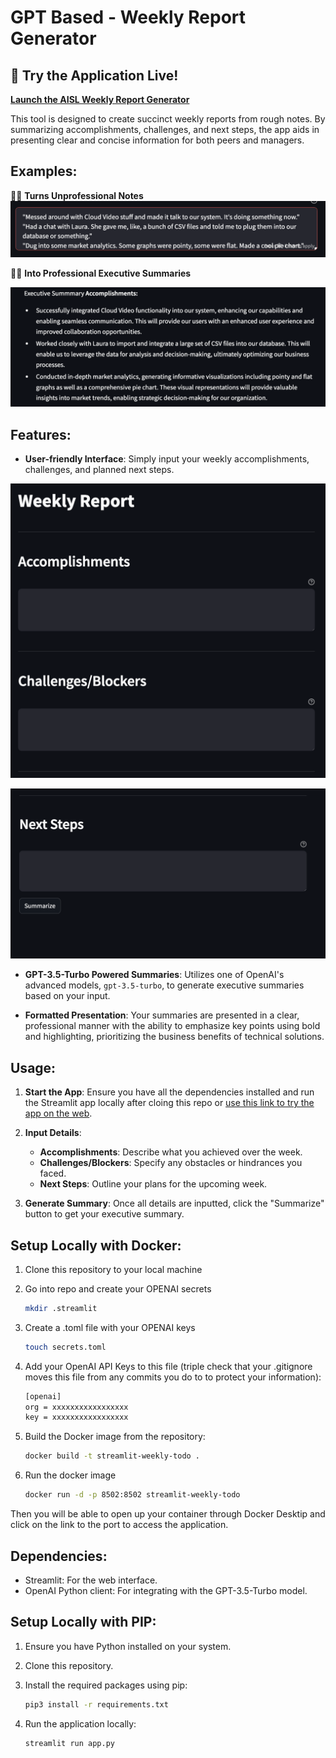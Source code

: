 # GPT Based - Weekly Report Generator

## 🚀 Try the Application Live!
[**Launch the AISL Weekly Report Generator**](https://aisl-weekly-updates.streamlit.app/)

This tool is designed to create succinct weekly reports from rough notes. By summarizing accomplishments, challenges, and next steps, the app aids in presenting clear and concise information for both peers and managers.


## Examples:

👎🏽 **Turns Unprofessional Notes**
![bad notes](./images/unprofessional_notes.png)


👍🏽 **Into Professional Executive Summaries**

![good notes](./images/summarized_notes.png)




## Features:

- **User-friendly Interface**: Simply input your weekly accomplishments, challenges, and planned next steps.

![ui 1](./images/hpm_ui_1.png)

![ui 2](./images/hpm_ui_2.png)

  
- **GPT-3.5-Turbo Powered Summaries**: Utilizes one of OpenAI's advanced models, `gpt-3.5-turbo`, to generate executive summaries based on your input.

- **Formatted Presentation**: Your summaries are presented in a clear, professional manner with the ability to emphasize key points using bold and highlighting, prioritizing the business benefits of technical solutions.





## Usage:

1. **Start the App**: Ensure you have all the dependencies installed and run the Streamlit app locally after cloing this repo or [use this link to try the app on the web](https://aisl-weekly-updates.streamlit.app/).

2. **Input Details**:
    - **Accomplishments**: Describe what you achieved over the week.
    - **Challenges/Blockers**: Specify any obstacles or hindrances you faced.
    - **Next Steps**: Outline your plans for the upcoming week.

3. **Generate Summary**: Once all details are inputted, click the "Summarize" button to get your executive summary.


## Setup Locally with Docker:
1. Clone this repository to your local machine
2. Go into repo and create your OPENAI secrets 

    ```bash
    mkdir .streamlit

3. Create a .toml file with your OPENAI keys
    ```bash
    touch secrets.toml

4. Add your OpenAI API Keys to this file (triple check that your .gitignore moves this file from any commits you do to to protect your information):
    ```bash
    [openai]
    org = xxxxxxxxxxxxxxxxx
    key = xxxxxxxxxxxxxxxxx

5. Build the Docker image from the repository:

    ```bash
    docker build -t streamlit-weekly-todo . 

6. Run the docker image
    ```bash
    docker run -d -p 8502:8502 streamlit-weekly-todo


Then you will be able to open up your container through Docker Desktip and click on the link to the port to access the application.


## Dependencies:

- Streamlit: For the web interface.
- OpenAI Python client: For integrating with the GPT-3.5-Turbo model.

## Setup Locally with PIP:

1. Ensure you have Python installed on your system.
2. Clone this repository.
3. Install the required packages using pip:

   ```bash
   pip3 install -r requirements.txt

4. Run the application locally:

    ```bash
    streamlit run app.py
